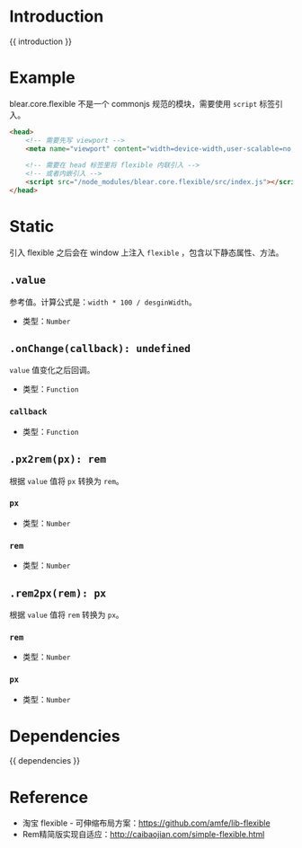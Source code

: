 # Introduction
{{ introduction }}





# Example
blear.core.flexible 不是一个 commonjs 规范的模块，需要使用 `script` 标签引入。

```html
<head>
    <!-- 需要先写 viewport -->
    <meta name="viewport" content="width=device-width,user-scalable=no,maximum-scale=1.0,minimum-scale=1.0,minimal-ui">
    
    <!-- 需要在 head 标签里将 flexible 内联引入 -->
    <!-- 或者内嵌引入 -->
    <script src="/node_modules/blear.core.flexible/src/index.js"></script>
</head>
```



# Static
引入 flexible 之后会在 window 上注入 `flexible` ，包含以下静态属性、方法。


## `.value`
参考值。计算公式是：`width * 100 / desginWidth`。

- 类型：`Number`


## `.onChange(callback): undefined`
`value` 值变化之后回调。

- 类型：`Function`

### `callback`
- 类型：`Function`


## `.px2rem(px): rem`
根据 `value` 值将 `px` 转换为 `rem`。

### `px`
- 类型：`Number`

### `rem`
- 类型：`Number`


## `.rem2px(rem): px`
根据 `value` 值将 `rem` 转换为 `px`。

### `rem`
- 类型：`Number`

### `px`
- 类型：`Number`




# Dependencies
{{ dependencies }}





# Reference
- 淘宝 flexible - 可伸缩布局方案：<https://github.com/amfe/lib-flexible>
- Rem精简版实现自适应：<http://caibaojian.com/simple-flexible.html>

